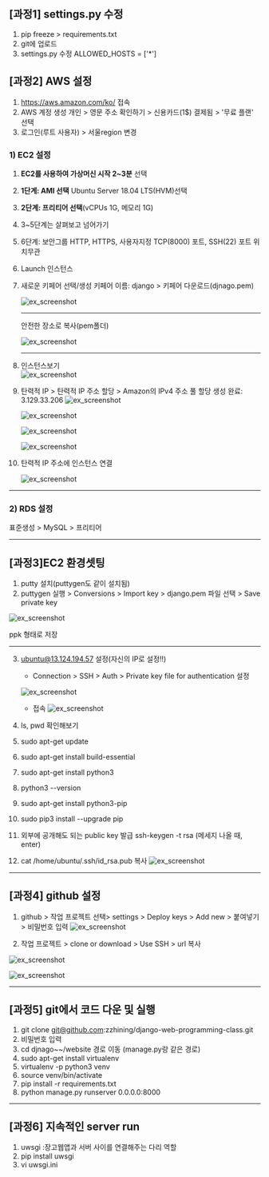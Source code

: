 ## [과정1] settings.py 수정

1. pip freeze > requirements.txt
2. git에 업로드
3. settings.py 수정
ALLOWED_HOSTS = ['*']

## [과정2] AWS 설정

1. https://aws.amazon.com/ko/ 접속
2. AWS 계정 생성 
  개인 > 영문 주소 확인하기 > 신용카드(1$) 결제됨 > '무료 플랜' 선택
3. 로그인(루트 사용자) > 서울region 변경

###  1) EC2 설정

1. **EC2를 사용하여 가상머신 시작 2~3분** 선택
2. **1단계: AMI 선택**
  Ubuntu Server 18.04 LTS(HVM)선택
3. **2단계: 프리티어 선택**(vCPUs 1G, 메모리 1G)
4. 3~5단계는 살펴보고 넘어가기
5. 6단계: 보안그룹
  HTTP, HTTPS, 사용자지정 TCP(8000) 포트, SSH(22) 포트 위치무관
6. Launch 인스턴스
7. 새로운 키페어 선택/생성
   키페어 이름: django  > 키페어 다운로드(djnago.pem)  
   
   
     ![ex_screenshot](./image/1_키페어생성.png)
     
     
     ----
   안전한 장소로 복사(pem폴더)  
   
   
     ![ex_screenshot](./image/2_키페어선택.png)

     ----
8. 인스턴스보기  
     ![ex_screenshot](./image/3_설정완료화면.png)
 
 
9. 탄력적 IP > 탄력적 IP 주소 할당 > Amazon의 IPv4 주소 풀 할당
   생성 완료: 3.129.33.206
   ![ex_screenshot](./image/4_탄력적IP.png)
   
   
   ![ex_screenshot](./image/5_탄력적IP주소할당.png)
   
   
   ![ex_screenshot](./image/6_할당.png)
   
   
   ![ex_screenshot](./image/7_탄력적주소.png)
   
10. 탄력적 IP 주소에 인스턴스 연결


    ![ex_screenshot](./image/8_탄력적주소_연결.png)

----------------------------------------------------------
### 2) RDS 설정

표준생성 > MySQL > 프리티어

----------------------------------------------------------
## [과정3]EC2 환경셋팅

1. putty 설치(puttygen도 같이 설치됨)
2. puttygen 실행 > Conversions > Import key > django.pem 파일 선택 > Save private key


![ex_screenshot](./image/9_privatekey.png)

  ppk 형태로 저장
  
  
   ----
  
  
  
  
3. ubuntu@13.124.194.57 설정(자신의 IP로 설정!!)
   - Connection > SSH > Auth > Private key file for authentication 설정
   
   ![ex_screenshot](./image/10_privatekey.png)
   
   - 접속
    ![ex_screenshot](./image/11_ip.png)
    
    
    
    
4. ls, pwd 확인해보기
5. sudo apt-get update
6. sudo apt-get install build-essential
7. sudo apt-get install python3
8. python3 --version
9. sudo apt-get install python3-pip
10. sudo pip3 install --upgrade pip
11. 외부에 공개해도 되는 public key 발급
      ssh-keygen -t rsa (메세지 나올 때, enter)
12. cat /home/ubuntu/.ssh/id_rsa.pub
     복사
    ![ex_screenshot](./image/12.png)
    
    
    
-----------------------------------------
## [과정4] github 설정

1. github > 작업 프로젝트 선택> settings > Deploy keys > Add new > 붙여넣기 > 비밀번호 입력
![ex_screenshot](./image/15-key.png)



2. 작업 프로젝트 > clone or download > Use SSH > url 복사


![ex_screenshot](./image/13.png)




![ex_screenshot](./image/14.png)



-----------------------------------------
## [과정5] git에서 코드 다운 및 실행

1. git clone git@github.com:zzhining/django-web-programming-class.git
2. 비밀번호 입력
3. cd djnago~~/website 경로 이동 (manage.py랑 같은 경로)
4. sudo apt-get install virtualenv
5. virtualenv -p python3 venv
6. source venv/bin/activate
7. pip install -r requirements.txt
8. python manage.py runserver 0.0.0.0:8000

-----------------------------------------
## [과정6] 지속적인  server run

1. uwsgi :장고웹앱과 서버 사이를 연결해주는 다리 역할
2. pip install uwsgi
3. vi uwsgi.ini

